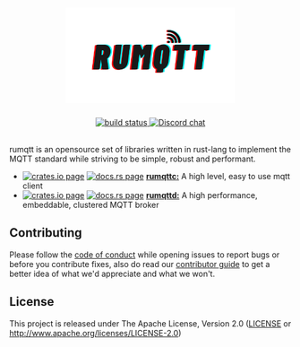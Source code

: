 <h1 align="center">
  <a href="https://bytebeamio.github.io/rumqtt">
    <img alt="rumqtt Logo" src="docs/rumqtt.png" width="60%" />
  </a>
</h1>

<div align="center">
  <a href="https://github.com/bytebeamio/rumqtt/actions/workflows/build.yml">
    <img alt="build status" src="https://github.com/bytebeamio/rumqtt/workflows/build/badge.svg">
  </a>
  <a href="https://discord.gg/mpkSqDg">
    <img alt="Discord chat" src="https://img.shields.io/discord/633193308033646605?style=flat">
  </a>
</div>
<br/>

rumqtt is an opensource set of libraries written in rust-lang to implement the MQTT standard while striving to be simple, robust and performant.

- [![crates.io page](https://img.shields.io/crates/v/rumqttc.svg)](https://crates.io/crates/rumqttc) [![docs.rs page](https://docs.rs/rumqttc/badge.svg)](https://docs.rs/rumqttc) [**rumqttc:**](./rumqttc/)        A high level, easy to use mqtt client 
- [![crates.io page](https://img.shields.io/crates/v/rumqttd.svg)](https://crates.io/crates/rumqttd) [![docs.rs page](https://docs.rs/rumqttd/badge.svg)](https://docs.rs/rumqttd) [**rumqttd:**](./rumqttd/)        A high performance, embeddable, clustered MQTT broker

## Contributing
Please follow the [code of conduct](docs/CoC.md) while opening issues to report bugs or before you contribute fixes, also do read our [contributor guide](CONTRIBUTING.md) to get a better idea of what we'd appreciate and what we won't.

## License

This project is released under The Apache License, Version 2.0 ([LICENSE](./LICENSE) or http://www.apache.org/licenses/LICENSE-2.0)

